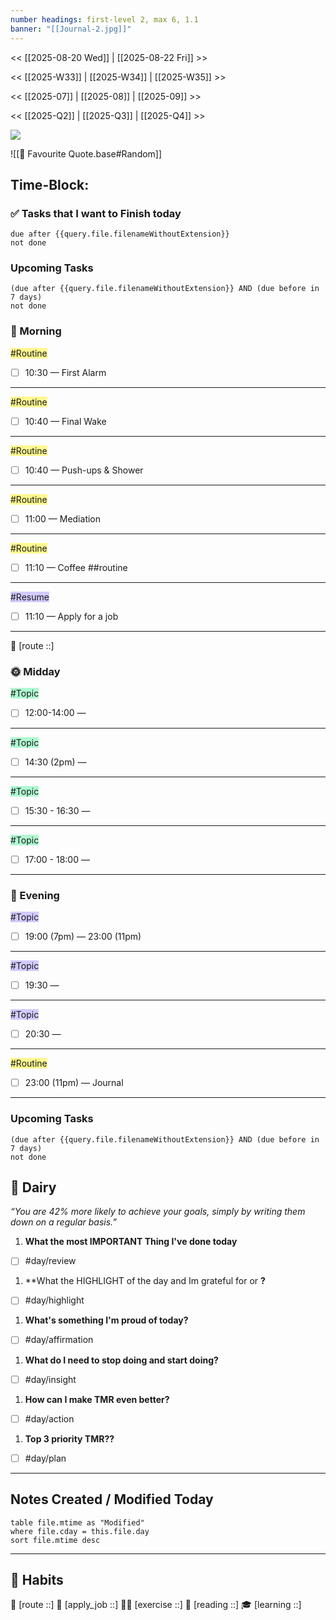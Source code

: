 ```yaml
---
number headings: first-level 2, max 6, 1.1
banner: "[[Journal-2.jpg]]"
---
```

<< [[2025-08-20 Wed]] | [[2025-08-22 Fri]] >>

<< [[2025-W33]] | [[2025-W34]] | [[2025-W35]]  >>

<< [[2025-07]] | [[2025-08]] | [[2025-09]] >>

<< [[2025-Q2]] | [[2025-Q3]] | [[2025-Q4]] >>

![](https://www.youtube.com/watch?v=KwatUSh-6xY)

![[📖 Favourite Quote.base#Random]]
## Time-Block:
### ✅ Tasks that I want to Finish today
```tasks
due after {{query.file.filenameWithoutExtension}}
not done
```
### Upcoming Tasks
```tasks
(due after {{query.file.filenameWithoutExtension}} AND (due before in 7 days)
not done
```
### 🌅 Morning
<span style="background:#fff88f">#Routine</span>
- [ ] 10:30 — First Alarm 
---
<span style="background:#fff88f">#Routine</span>
- [ ] 10:40 — Final Wake 
---
<span style="background:#fff88f">#Routine</span>
- [ ] 10:40 — Push-ups & Shower 
---
<span style="background:#fff88f">#Routine</span>
- [ ] 11:00 — Mediation 
---
<span style="background:#fff88f">#Routine</span>
- [ ] 11:10 — Coffee ##routine 
---
<span style="background:#d2cbff">#Resume</span>
- [ ] 11:10 — Apply for a job
---
📍 [route ::]
### 🌞 Midday
<span style="background:#affad1">#Topic</span>
- [ ] 12:00-14:00 — 
---
<span style="background:#affad1">#Topic</span>
- [ ] 14:30 (2pm) — 
---
<span style="background:#affad1">#Topic</span>
- [ ] 15:30 - 16:30 —
---
<span style="background:#affad1">#Topic</span>
- [ ] 17:00 - 18:00 — 
---
### 🌙 Evening
<span style="background:#d2cbff">#Topic</span>
- [ ] 19:00 (7pm) —  23:00 (11pm)
---
<span style="background:#d2cbff">#Topic</span>
- [ ] 19:30 —  
---
<span style="background:#d2cbff">#Topic</span>
- [ ] 20:30 —  
---
<span style="background:#fff88f">#Routine</span>
- [ ] 23:00 (11pm) —  Journal
---
### Upcoming Tasks
```tasks
(due after {{query.file.filenameWithoutExtension}} AND (due before in 7 days)
not done
```

## 📕 Dairy
_“You are 42% more likely to achieve your goals, simply by writing them down on a regular basis.”_

1. **What the most IMPORTANT Thing I've done today**
- [ ] #day/review
1. **What the HIGHLIGHT of the day and Im grateful for or **?**
- [ ] #day/highlight
1. **What's something I'm proud of today?**
- [ ] #day/affirmation
1. **What do I need to stop doing and start doing?**
- [ ] #day/insight
1. **How can I make TMR even better?**
- [ ] #day/action
1. **Top 3 priority TMR??**
- [ ] #day/plan

---
## Notes Created / Modified Today
```dataview
table file.mtime as "Modified"
where file.cday = this.file.day
sort file.mtime desc
```
---
## 💪 Habits 
📍 [route ::] 
💼 [apply_job ::] 
🏃‍♂️ [exercise ::] 
🔖 [reading ::] 
🎓 [learning ::]
